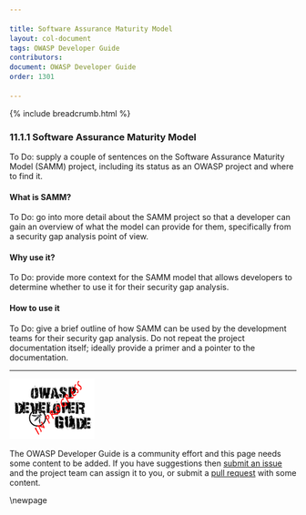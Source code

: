 ```yaml
---

title: Software Assurance Maturity Model
layout: col-document
tags: OWASP Developer Guide
contributors:
document: OWASP Developer Guide
order: 1301

---
```


{% include breadcrumb.html %}

### 11.1.1 Software Assurance Maturity Model

To Do: supply a couple of sentences on the Software Assurance Maturity Model (SAMM) project,
including its status as an OWASP project and where to find it.

#### What is SAMM?

To Do: go into more detail about the SAMM project so that a developer can gain an overview
of what the model can provide for them, specifically from a security gap analysis point of view.

#### Why use it?

To Do: provide more context for the SAMM model that allows developers
to determine whether to use it for their security gap analysis.

#### How to use it

To Do: give a brief outline of how SAMM can be used by the development teams for their security gap analysis.
Do not repeat the project documentation itself; ideally provide a primer and a pointer to the documentation.

----

![Developer Guide](../../assets/images/dg_wip.png "OWASP Developer Guide")

The OWASP Developer Guide is a community effort and this page needs some content to be added.
If you have suggestions then [submit an issue][issue130101] and the project team can assign it to you,
or submit a [pull request][pr] with some content.

[issue130101]: https://github.com/OWASP/www-project-developer-guide/issues/new?labels=enhancement&template=request.md&title=Update:%2013-security-gap-analysis/01-guides/01-samm
[pr]: https://github.com/OWASP/www-project-developer-guide/pulls

\newpage
